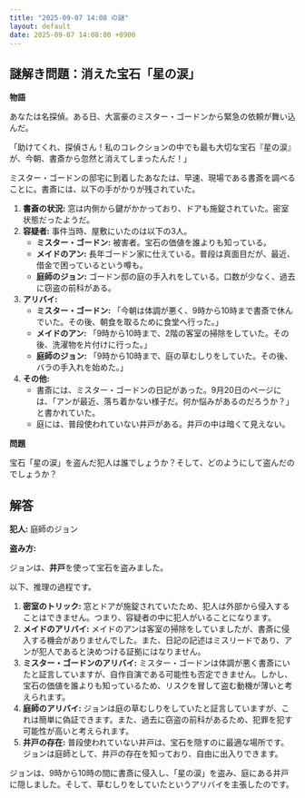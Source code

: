 ```yaml
---
title: "2025-09-07 14:08 の謎"
layout: default
date: 2025-09-07 14:08:00 +0900
---
```

## 謎解き問題：消えた宝石「星の涙」

**物語**

あなたは名探偵。ある日、大富豪のミスター・ゴードンから緊急の依頼が舞い込んだ。

「助けてくれ、探偵さん！私のコレクションの中でも最も大切な宝石『星の涙』が、今朝、書斎から忽然と消えてしまったんだ！」

ミスター・ゴードンの邸宅に到着したあなたは、早速、現場である書斎を調べることに。書斎には、以下の手がかりが残されていた。

1.  **書斎の状況:** 窓は内側から鍵がかかっており、ドアも施錠されていた。密室状態だったようだ。
2.  **容疑者:** 事件当時、屋敷にいたのは以下の3人。
    *   **ミスター・ゴードン:** 被害者。宝石の価値を誰よりも知っている。
    *   **メイドのアン:** 長年ゴードン家に仕えている。普段は真面目だが、最近、借金で困っているという噂も。
    *   **庭師のジョン:** ゴードン邸の庭の手入れをしている。口数が少なく、過去に窃盗の前科がある。
3.  **アリバイ:**
    *   **ミスター・ゴードン:** 「今朝は体調が悪く、9時から10時まで書斎で休んでいた。その後、朝食を取るために食堂へ行った。」
    *   **メイドのアン:** 「9時から10時まで、2階の客室の掃除をしていた。その後、洗濯物を片付けに行った。」
    *   **庭師のジョン:** 「9時から10時まで、庭の草むしりをしていた。その後、バラの手入れを始めた。」
4.  **その他:**
    *   書斎には、ミスター・ゴードンの日記があった。9月20日のページには、「アンが最近、落ち着かない様子だ。何か悩みがあるのだろうか？」と書かれていた。
    *   庭には、普段使われていない井戸がある。井戸の中は暗くて見えない。

**問題**

宝石「星の涙」を盗んだ犯人は誰でしょうか？そして、どのようにして盗んだのでしょうか？

## 解答

**犯人:** 庭師のジョン

**盗み方:**

ジョンは、**井戸**を使って宝石を盗みました。

以下、推理の過程です。

1.  **密室のトリック:** 窓とドアが施錠されていたため、犯人は外部から侵入することはできません。つまり、容疑者の中に犯人がいることになります。
2.  **メイドのアリバイ:** メイドのアンは客室の掃除をしていましたが、書斎に侵入する機会がありませんでした。また、日記の記述はミスリードであり、アンが犯人であると決めつける証拠にはなりません。
3.  **ミスター・ゴードンのアリバイ:** ミスター・ゴードンは体調が悪く書斎にいたと証言していますが、自作自演である可能性も否定できません。しかし、宝石の価値を誰よりも知っているため、リスクを冒して盗む動機が薄いと考えられます。
4.  **庭師のアリバイ:** ジョンは庭の草むしりをしていたと証言していますが、これは簡単に偽証できます。また、過去に窃盗の前科があるため、犯罪を犯す可能性が高いと考えられます。
5.  **井戸の存在:** 普段使われていない井戸は、宝石を隠すのに最適な場所です。ジョンは庭師として、井戸の存在を知っており、自由に出入りできます。

ジョンは、9時から10時の間に書斎に侵入し、「星の涙」を盗み、庭にある井戸に隠しました。そして、草むしりをしていたというアリバイを主張したのです。
